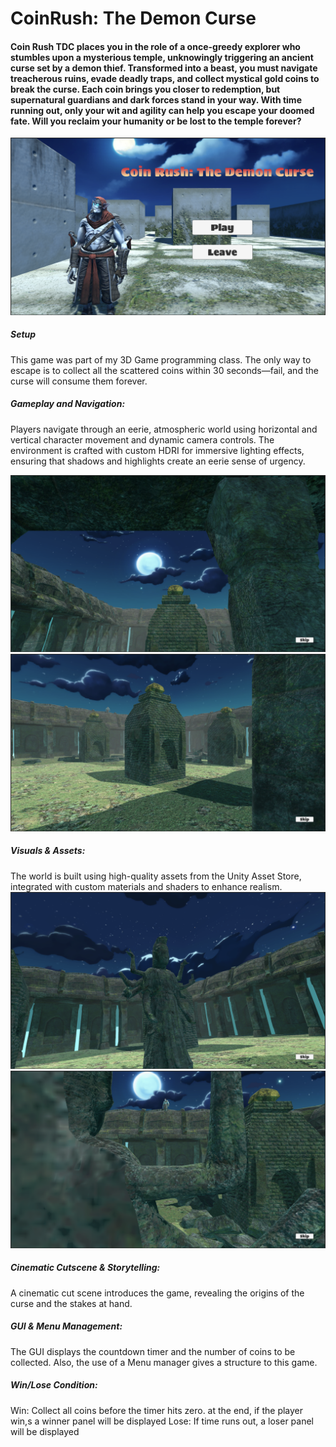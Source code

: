 # CoinRush: The Demon Curse

#### Coin Rush TDC places you in the role of a once-greedy explorer who stumbles upon a mysterious temple, unknowingly triggering an ancient curse set by a demon thief. Transformed into a beast, you must navigate treacherous ruins, evade deadly traps, and collect mystical gold coins to break the curse. Each coin brings you closer to redemption, but supernatural guardians and dark forces stand in your way. With time running out, only your wit and agility can help you escape your doomed fate. Will you reclaim your humanity or be lost to the temple forever?

![Game Screenshot](game_menu.png)

##### Setup

This game was part of my 3D Game programming class. The only way to escape is to collect all the scattered coins within 30 seconds—fail, and the curse will consume them forever.

##### Gameplay and Navigation:
Players navigate through an eerie, atmospheric world using horizontal and vertical character movement and dynamic camera controls. The environment is crafted with custom HDRI for immersive lighting effects, ensuring that shadows and highlights create an eerie sense of urgency.

![Game Screenshot](game_scene_1.png)
![Game Screenshot](game_scene_2.png)



##### Visuals & Assets:
The world is built using high-quality assets from the Unity Asset Store, integrated with custom materials and shaders to enhance realism. 
![Game Screenshot](game_scene_3.png)
![Game Screenshot](game_scene_4.png)



##### Cinematic Cutscene & Storytelling:
A cinematic cut scene introduces the game, revealing the origins of the curse and the stakes at hand. 

##### GUI & Menu Management:
The GUI displays the countdown timer and the number of coins to be collected. Also, the use of a Menu manager gives a structure to this game.

##### Win/Lose Condition:

Win: Collect all coins before the timer hits zero. at the end, if the player win,s a winner panel will be displayed 
Lose: If time runs out, a loser panel will be displayed
